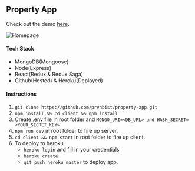 ## Property App

Check out the demo [here](https://property-app-demo.herokuapp.com/ "Google's Homepage").

![Homepage](https://res.cloudinary.com/prvnbist/image/upload/v1562326012/Propery-App/2019-07-05_165106.png "Homepage")

#### Tech Stack
- MongoDB(Mongoose)
- Node(Express)
- React(Redux & Redux Saga)
- Github(Hosted) & Heroku(Deployed)

#### Instructions
1. `git clone https://github.com/prvnbist/property-app.git`
2. `npm install && cd client && npm install`
3. Create .env file in root folder and `MONGO_URI=<DB_URL> and HASH_SECRET=<YOUR_SECRET_KEY>` 
4. `npm run dev` in root folder to fire up server.
5. `cd client && npm start` in root folder to fire up client.
6. To deploy to heroku
    - `heroku login` and fill in your credentials
    - `heroku create` 
    - `git push heroku master` to deploy app.
